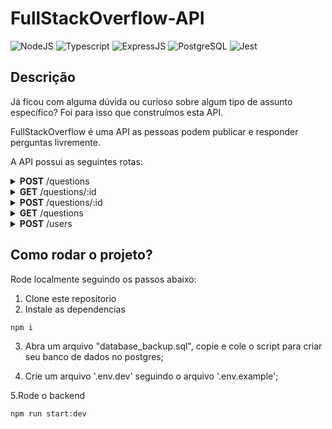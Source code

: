 # FullStackOverflow-API

![NodeJS](https://img.shields.io/badge/Node.js-43853D?style=for-the-badge&logo=node.js&logoColor=white)
![Typescript](https://img.shields.io/badge/TypeScript-007ACC?style=for-the-badge&logo=typescript&logoColor=white)
![ExpressJS](https://img.shields.io/badge/Express.js-404D59?style=for-the-badge&logo=express&logoColor=white)
![PostgreSQL](https://img.shields.io/badge/PostgreSQL-316192?style=for-the-badge&logo=postgresql&logoColor=white)
![Jest](https://img.shields.io/badge/Jest-C21325?style=for-the-badge&logo=jest&logoColor=white)

## Descrição

Já ficou com alguma dúvida ou curioso sobre algum tipo de assunto específico? Foi para isso que construímos esta API.

FullStackOverflow é uma API as pessoas podem publicar e responder perguntas livremente.

A API possui as seguintes rotas:

<details>
    <summary><strong>POST</strong>  /questions</summary>
    
* Adiciona uma nova rpergunta
    
    ```json
      {
	      "question": "Uki ta contecendo?",
	      "student": "Zoru",
	      "class": "T3",
	      "tags": "typescript, vida, javascript, java?"
      }
    ```
    
   O retorno deve ser um id da pergunta cadastrada

```json
      {
         "id": 123456
      }
```
      
</details> 

<details>
    <summary><strong>GET</strong>  /questions/:id</summary>
    
Existem duas respostas possíveis, pergunta não respondida.
```json
{
	"question": "Uki ta contecendo?",
	"student": "Zoru",
	"class": "T3",
	"tags": "typescript, vida, javascript, java?"
	"answered": false,
	"submitAt": "2021-01-01 10:12"
}
```

E pergunta respondida.

```json
{
	"question": "Uki ta contecendo?",
	"student": "Zoru",
	"class": "T3",
	"tags": "typescript, vida, javascript, java?"
	"answered": true,
	"submitAt": "2021-01-01 10:12"
	"answeredAt": "2021-01-01 10:30"
	"answeredBy": "Vegeta",
	"answer": "É mais de 8 miiiil!" 
}
```
</details> 

<details>
    <summary><strong>POST</strong> /questions/:id</summary>
    
Essa rota é usada para responder perguntas com base no id da pergunta e ela deve capturar um **Bearer token** que será usado para identificar quem respondeu a pergunta.

```json
{
	"answer": "É mais de 8 miiiil!" 
}
```
</details>

<details>
    <summary><strong>GET</strong> /questions</summary>

Essa rota deve retornar apenas as perguntas não respondidas

```json
[
	{
		"id": 123243,
		"question": "Uki ta contecendo?", 
		"student": "Zoru", 
		"class": "T3",
		"submitAt": "2021-01-01 10:12"
	}
]
```
</details>


<details>
    <summary><strong>POST</strong> /users</summary>
    
Essa rota é usada para cadastrar uma pessoa e deve retornar um token que será usado para responder perguntas

```json
{
	"name": "Vegata",
	"class": "T3" 
}
```

```json
{
	"token": "1234-5678"
}
```
</details>

## Como rodar o projeto?

Rode localmente seguindo os passos abaixo:

1. Clone este repositorio
2. Instale as dependencias
```bash
npm i
```
3. Abra um arquivo "database_backup.sql", copie e cole o script para criar seu banco de dados no postgres;

4. Crie um arquivo '.env.dev' seguindo o arquivo '.env.example';

5.Rode o backend 
```bash
npm run start:dev
```

